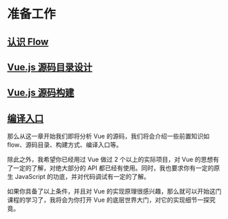 # 准备工作

## [认识 Flow](./flow.md)
## [Vue.js 源码目录设计](./directory.md)
## [Vue.js 源码构建](./build.md)
## [编译入口](./entrance.md)
那么从这一章开始我们即将分析 Vue 的源码，我们将会介绍一些前置知识如 flow、源码目录、构建方式、编译入口等。

除此之外，我希望你已经用过 Vue 做过 2 个以上的实际项目，对 Vue 的思想有了一定的了解，对绝大部分的 API 都已经有使用。同时，我也要求你有一定的原生 JavaScript 的功底，并对代码调试有一定的了解。

如果你具备了以上条件，并且对 Vue 的实现原理很感兴趣，那么就可以开始这门课程的学习了，我将会为你打开 Vue 的底层世界大门，对它的实现细节一探究竟。